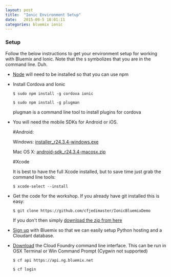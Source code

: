 ```yaml
---
layout: post
title:  "Ionic Environment Setup"
date:   2015-09-5 18:01:11
categories: bluemix ionic
---
```


### Setup 

  Follow the below instructions to get your environment setup for working with Bluemix and Ionic.
  Note that the `$` symbolizes that you are in the command line. Duh.
  
* [Node](https://nodejs.org/en/) will need to be installed so that you can use npm

* Install Cordova and Ionic

  `$ sudo npm install -g cordova ionic`
  
  `$ sudo npm install -g plugman`
  
  plugman is a command line tool to install plugins for cordova

* You will need the mobile SDKs for Android or iOS.
  
  #Android:
  
    Windows: [installer_r24.3.4-windows.exe](http://dl.google.com/android/installer_r24.3.4-windows.exe)
  
    Mac OS X: [android-sdk_r24.3.4-macosx.zip](http://dl.google.com/android/android-sdk_r24.3.4-macosx.zip)

  #Xcode
   
    It is best to have the full Xcode installed, but to save time just grab the command line tools:
    
    `$ xcode-select --install`
    
* Get the code for the workshop.  If you already have git installed this is easy:
 
  `$ git clone https://github.com/cfjedimaster/IonicBluemixDemo`
  
  If you don't then simply [download the zip from here](https://github.com/cfjedimaster/IonicBluemixDemo/archive/master.zip)

* [Sign up](https://ibm.biz/BluemixATX "Signup for Bluemix") with Bluemix so that we can easily setup Python hosting and a Cloudant database.
  
* [Download](https://github.com/cloudfoundry/cli/releases) the Cloud Foundry command line interface.  This can be run in OSX Terminal or Win Command Prompt (Cygwin not supported)
  
    `$ cf api https://api.ng.bluemix.net`
  
    `$ cf login`